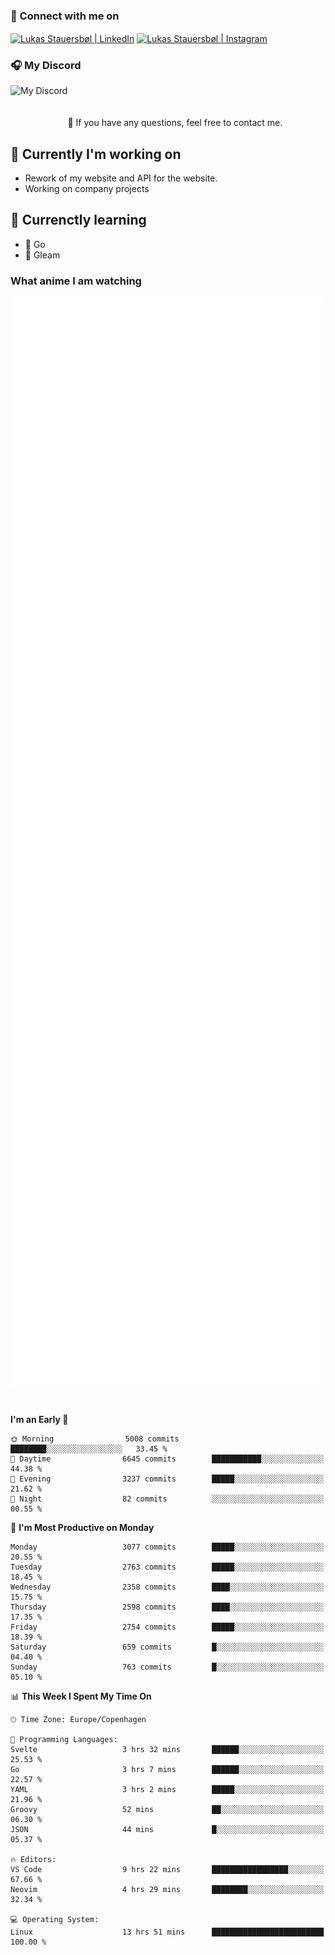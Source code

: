 ### 🔗 Connect with me on
<a href="https://www.instagram.com/lukas_stauersbol" target="_blank"><img align="center" src="https://raw.githubusercontent.com/stauersbol/stauersbol/main/images/instagram.svg" alt="Lukas Stauersbøl | LinkedIn" width="30px"/></a>
<a href="https://www.linkedin.com/in/lukas-stauersbol/" target="_blank"><img align="center" src="https://raw.githubusercontent.com/stauersbol/stauersbol/main/images/linkedin.svg" alt="Lukas Stauersbøl | Instagram" width="30px"/></a>

<p align="center">
 <h3>🎧 My Discord</h3>
 <img align="left" height="55px" src="https://discord.c99.nl/widget/theme-2/147806323323568128.png" alt="My Discord" />
</p>

<br/>
<br/>
<br/>
💬 If you have any questions, feel free to contact me.

## 🔭 Currently I'm working on
- Rework of my website and API for the website.
- Working on company projects
 
## 🌱 Currenctly learning
- 💙 Go
- 💜 Gleam

### What anime I am watching
<a href="https://anilist.co/user/slashiy/" align="center"><img align="center" width="500px" src="metrics.plugin.personal.anilist.svg" /></a>

<br/>

<!--START_SECTION:waka-->
**I'm an Early 🐤** 

```text
🌞 Morning                5008 commits        ████████░░░░░░░░░░░░░░░░░   33.45 % 
🌆 Daytime                6645 commits        ███████████░░░░░░░░░░░░░░   44.38 % 
🌃 Evening                3237 commits        █████░░░░░░░░░░░░░░░░░░░░   21.62 % 
🌙 Night                  82 commits          ░░░░░░░░░░░░░░░░░░░░░░░░░   00.55 % 
```
📅 **I'm Most Productive on Monday** 

```text
Monday                   3077 commits        █████░░░░░░░░░░░░░░░░░░░░   20.55 % 
Tuesday                  2763 commits        █████░░░░░░░░░░░░░░░░░░░░   18.45 % 
Wednesday                2358 commits        ████░░░░░░░░░░░░░░░░░░░░░   15.75 % 
Thursday                 2598 commits        ████░░░░░░░░░░░░░░░░░░░░░   17.35 % 
Friday                   2754 commits        █████░░░░░░░░░░░░░░░░░░░░   18.39 % 
Saturday                 659 commits         █░░░░░░░░░░░░░░░░░░░░░░░░   04.40 % 
Sunday                   763 commits         █░░░░░░░░░░░░░░░░░░░░░░░░   05.10 % 
```


📊 **This Week I Spent My Time On** 

```text
🕑︎ Time Zone: Europe/Copenhagen

💬 Programming Languages: 
Svelte                   3 hrs 32 mins       ██████░░░░░░░░░░░░░░░░░░░   25.53 % 
Go                       3 hrs 7 mins        ██████░░░░░░░░░░░░░░░░░░░   22.57 % 
YAML                     3 hrs 2 mins        █████░░░░░░░░░░░░░░░░░░░░   21.96 % 
Groovy                   52 mins             ██░░░░░░░░░░░░░░░░░░░░░░░   06.30 % 
JSON                     44 mins             █░░░░░░░░░░░░░░░░░░░░░░░░   05.37 % 

🔥 Editors: 
VS Code                  9 hrs 22 mins       █████████████████░░░░░░░░   67.66 % 
Neovim                   4 hrs 29 mins       ████████░░░░░░░░░░░░░░░░░   32.34 % 

💻 Operating System: 
Linux                    13 hrs 51 mins      █████████████████████████   100.00 % 
```


<!--END_SECTION:waka-->
